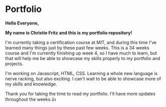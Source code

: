 # Portfolio

**Hello Everyone,**

**My name is Christie Fritz and this is my  portfolio repository!**

I'm currently taking a certification course at MIT, and during this time I've learned many things just by these past few weeks. This is a 34 weeks course and I'm currently finishing up week 4, so I have much to learn, but that will help me be able to showcase my skills properly to  my portfolio and  projects.

I'm working on Javascript, HTML, CSS. Learning a whole new language is nerve racking, but also exciting. I can't wait to be able to showcase more of my skills and knowledge.

Thank you for taking the time to read my portfolio. I'll have more updates throughout the weeks.:+1: 
